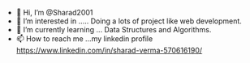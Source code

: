 - 👋 Hi, I’m @Sharad2001
- 👀 I’m interested in ..... Doing a lots of project like web development.
- 🌱 I’m currently learning ... Data Structures and Algorithms.
- 📫 How to reach me ...my linkedin profile https://www.linkedin.com/in/sharad-verma-570616190/

<!---
Sharad2001/Sharad2001 is a ✨ special ✨ repository because its `README.md` (this file) appears on your GitHub profile.
You can click the Preview link to take a look at your changes.
--->
